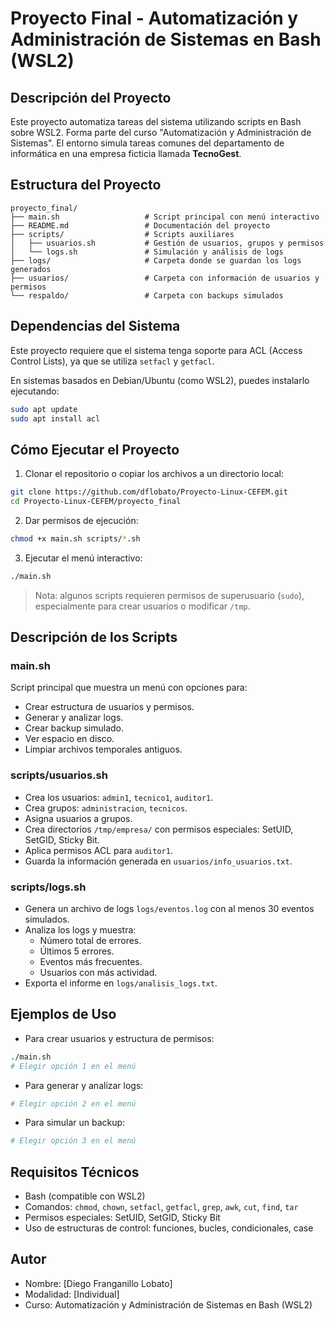 # Proyecto Final - Automatización y Administración de Sistemas en Bash (WSL2)

## Descripción del Proyecto

Este proyecto automatiza tareas del sistema utilizando scripts en Bash sobre WSL2. Forma parte del curso "Automatización y Administración de Sistemas". El entorno simula tareas comunes del departamento de informática en una empresa ficticia llamada **TecnoGest**.

## Estructura del Proyecto

```
proyecto_final/
├── main.sh                   # Script principal con menú interactivo
├── README.md                 # Documentación del proyecto
├── scripts/                  # Scripts auxiliares
│   ├── usuarios.sh           # Gestión de usuarios, grupos y permisos
│   └── logs.sh               # Simulación y análisis de logs
├── logs/                     # Carpeta donde se guardan los logs generados
├── usuarios/                 # Carpeta con información de usuarios y permisos
└── respaldo/                 # Carpeta con backups simulados
```
## Dependencias del Sistema

Este proyecto requiere que el sistema tenga soporte para ACL (Access Control Lists), ya que se utiliza `setfacl` y `getfacl`.

En sistemas basados en Debian/Ubuntu (como WSL2), puedes instalarlo ejecutando:

```bash
sudo apt update
sudo apt install acl
```

## Cómo Ejecutar el Proyecto

1. Clonar el repositorio o copiar los archivos a un directorio local:

```bash
git clone https://github.com/dflobato/Proyecto-Linux-CEFEM.git
cd Proyecto-Linux-CEFEM/proyecto_final
```

2. Dar permisos de ejecución:

```bash
chmod +x main.sh scripts/*.sh
```

3. Ejecutar el menú interactivo:

```bash
./main.sh
```

> Nota: algunos scripts requieren permisos de superusuario (`sudo`), especialmente para crear usuarios o modificar `/tmp`.

## Descripción de los Scripts

### main.sh

Script principal que muestra un menú con opciones para:

- Crear estructura de usuarios y permisos.
- Generar y analizar logs.
- Crear backup simulado.
- Ver espacio en disco.
- Limpiar archivos temporales antiguos.

### scripts/usuarios.sh

- Crea los usuarios: `admin1`, `tecnico1`, `auditor1`.
- Crea grupos: `administracion`, `tecnicos`.
- Asigna usuarios a grupos.
- Crea directorios `/tmp/empresa/` con permisos especiales: SetUID, SetGID, Sticky Bit.
- Aplica permisos ACL para `auditor1`.
- Guarda la información generada en `usuarios/info_usuarios.txt`.

### scripts/logs.sh

- Genera un archivo de logs `logs/eventos.log` con al menos 30 eventos simulados.
- Analiza los logs y muestra:
  - Número total de errores.
  - Últimos 5 errores.
  - Eventos más frecuentes.
  - Usuarios con más actividad.
- Exporta el informe en `logs/analisis_logs.txt`.

## Ejemplos de Uso

- Para crear usuarios y estructura de permisos:

```bash
./main.sh
# Elegir opción 1 en el menú
```

- Para generar y analizar logs:

```bash
# Elegir opción 2 en el menú
```

- Para simular un backup:

```bash
# Elegir opción 3 en el menú
```

## Requisitos Técnicos

- Bash (compatible con WSL2)
- Comandos: `chmod`, `chown`, `setfacl`, `getfacl`, `grep`, `awk`, `cut`, `find`, `tar`
- Permisos especiales: SetUID, SetGID, Sticky Bit
- Uso de estructuras de control: funciones, bucles, condicionales, case

## Autor

- Nombre: [Diego Franganillo Lobato]
- Modalidad: [Individual]
- Curso: Automatización y Administración de Sistemas en Bash (WSL2)
